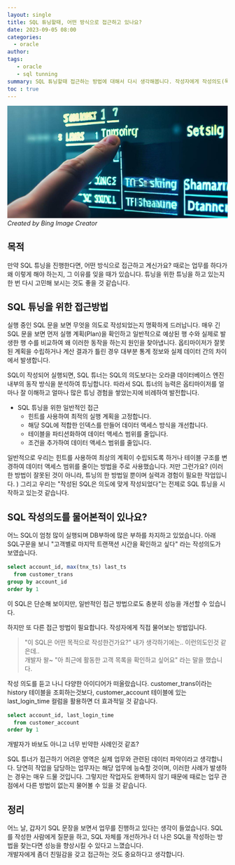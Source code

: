 ```yaml
---
layout: single
title: SQL 튜닝할때, 어떤 방식으로 접근하고 있나요?
date: 2023-09-05 08:00
categories: 
  - oracle
author: 
tags: 
   - oracle
   - sql tunning
summary: SQL 튜닝할때 접근하는 방법에 대해서 다시 생각해봅니다. 작성자에게 작성의도(목적)를 물어봤으면 좋겠어요.
toc : true
---
```


![SQL튜닝접근?](https://github.com/kosate/kosate.github.io/blob/f2983d5d99ee075ca22bc338902d15cfda98d21d/assets/images/blog/sql-tuning-approch.jpg?raw=true)
*Created by Bing Image Creator*

## 목적

만약 SQL 튜닝을 진행한다면, 어떤 방식으로 접근하고 계신가요? 때로는 업무를 하다가 왜 이렇게 해야 하는지, 그 이유를 잊을 때가 있습니다. 튜닝을 위한 튜닝을 하고 있는지 한 번 다시 고민해 보시는 것도 좋을 것 같습니다.

## SQL 튜닝을 위한 접근방법

실행 중인 SQL 문을 보면 무엇을 의도로 작성되었는지 명확하게 드러납니다. 매우 긴 SQL 문을 보면 먼저 실행 계획(Plan)을 확인하고 일반적으로 예상된 행 수와 실제로 발생한 행 수를 비교하여 왜 이러한 동작을 하는지 원인을 찾아냅니다. 옵티마이저가 잘못된 계획을 수립하거나 계산 결과가 틀린 경우 대부분 통계 정보와 실제 데이터 간의 차이에서 발생합니다.

SQL이 작성되어 실행되면, SQL 튜너는 SQL의 의도보다는 오라클 데이터베이스 엔진 내부의 동작 방식을 분석하여 튜닝합니다. 따라서 SQL 튜너의 능력은 옵티마이저를 얼마나 잘 이해하고 얼마나 많은 튜닝 경험을 쌓았는지에 비례하여 발전합니다.

- SQL 튜닝을 위한 일반적인 접근
  - 힌트를 사용하여 최적의 실행 계획을 고정합니다.
  - 해당 SQL에 적합한 인덱스를 만들어 데이터 액세스 방식을 개선합니다.
  - 테이블을 파티션화하여 데이터 액세스 범위를 줄입니다.
  - 조건을 추가하여 데이터 액세스 범위를 줄입니다.

일반적으로 우리는 힌트를 사용하여 최상의 계획이 수립되도록 하거나 테이블 구조를 변경하여 데이터 액세스 범위를 줄이는 방법을 주로 사용했습니다. 저만 그런가요? (이러한 방법이 잘못된 것이 아니라, 튜닝의 한 방법일 뿐이며 실력과 경험이 필요한 작업입니다. )
그리고 우리는 "작성된 SQL은 의도에 맞게 작성되었다"는 전제로 SQL 튜닝을 시작하고 있는것 같습니다. 

## SQL 작성의도를 물어본적이 있나요?

어느 SQL이 엄청 많이 실행되며 DB부하에 많은 부하를 차지하고 있었습니다. 
아래 SQL구문을 보니 "고객별로 마지막 트랜잭션 시간을 확인하고 싶다"  라는 작성의도가 보였습니다.

```sql
select account_id, max(tnx_ts) last_ts
  from customer_trans
group by account_id 
order by 1
```
이 SQL은 단순해 보이지만, 일반적인 접근 방법으로도 충분히 성능을 개선할 수 있습니다.

하지만 또 다른 접근 방법이 필요합니다. 작성자에게 직접 물어보는 방법입니다.

> "이 SQL은 어떤 목적으로 작성한건가요?" 내가 생각하기에는.. 이런의도인것 같은데.. <br>
> 개발자 왈~ "아 최근에 활동한 고객 목록을 확인하고 싶어요" 라는 말을 했습니다.

작성 의도를 듣고 나니 다양한 아이디어가 떠올랐습니다.
customer_trans이라는 history 테이블을 조회하는것보다, 
customer_account 테이블에 있는last_login_time 컬럼을 활용하면 더 효과적일 것 같습니다.

```sql
select account_id, last_login_time
  from customer_account
order by 1
```

개발자가 바보도 아니고 너무 빈약한 사례인것 같죠?

SQL 튜너가 접근하기 어려운 영역은 실제 업무와 관련된 데이터 파악이라고 생각합니다. 
당연히 작업을 담당하는 업무자는 해당 업무에 능숙할 것이며, 이러한 사례가 발생하는 경우는 매우 드물 것입니다. 그렇지만 작업자도 완벽하지 않기 때문에 때로는 업무 관점에서 다른 방법이 없는지 물어볼 수 있을 것 같습니다.

## 정리

어느 날, 갑자기 SQL 문장을 보면서 업무를 진행하고 있다는 생각이 들었습니다. SQL를 작성한 사람에게 질문을 하고, SQL 자체를 개선하거나 더 나은 SQL을 작성하는 방법을 찾는다면 성능을 향상시킬 수 있다고 느꼈습니다.  <br>
개발자에게 좀더 친밀감을 갖고 접근하는 것도 중요하다고 생각합니다.